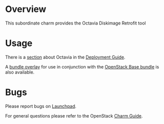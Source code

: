 # Overview

This subordinate charm provides the Octavia Diskimage Retrofit tool

# Usage

There is a [section](https://docs.openstack.org/project-deploy-guide/charm-deployment-guide/latest/app-octavia.html) about Octavia in the [Deployment Guide](https://docs.openstack.org/project-deploy-guide/charm-deployment-guide/latest/).

A [bundle overlay](https://github.com/openstack-charmers/openstack-bundles/blob/master/stable/overlays/loadbalancer-octavia.yaml) for use in conjunction with the [OpenStack Base bundle](https://jujucharms.com/openstack-base/) is also available.

# Bugs

Please report bugs on [Launchpad](https://bugs.launchpad.net/charm-octavia-diskimage-retrofit/+filebug).

For general questions please refer to the OpenStack [Charm Guide](https://docs.openstack.org/charm-guide/latest/).
